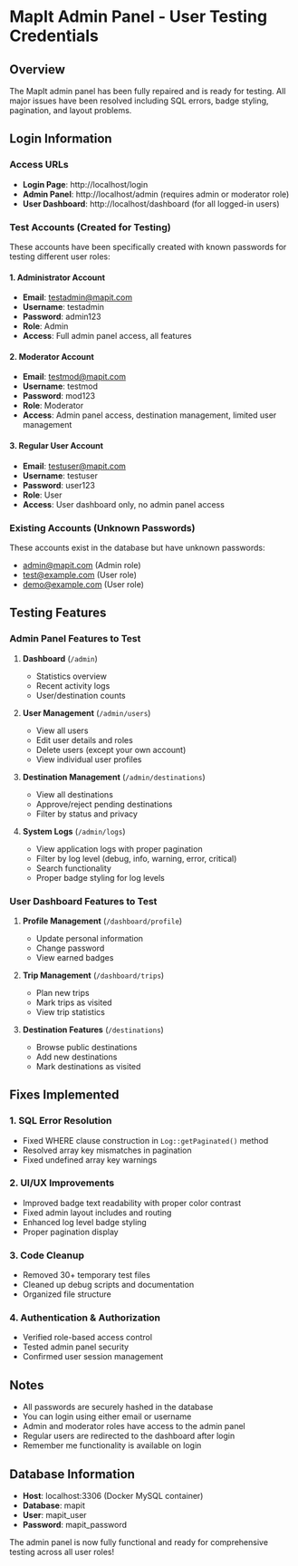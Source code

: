 # MapIt Admin Panel - User Testing Credentials

## Overview
The MapIt admin panel has been fully repaired and is ready for testing. All major issues have been resolved including SQL errors, badge styling, pagination, and layout problems.

## Login Information

### Access URLs
- **Login Page**: http://localhost/login
- **Admin Panel**: http://localhost/admin (requires admin or moderator role)
- **User Dashboard**: http://localhost/dashboard (for all logged-in users)

### Test Accounts (Created for Testing)
These accounts have been specifically created with known passwords for testing different user roles:

#### 1. Administrator Account
- **Email**: testadmin@mapit.com
- **Username**: testadmin  
- **Password**: admin123
- **Role**: Admin
- **Access**: Full admin panel access, all features

#### 2. Moderator Account
- **Email**: testmod@mapit.com
- **Username**: testmod
- **Password**: mod123
- **Role**: Moderator
- **Access**: Admin panel access, destination management, limited user management

#### 3. Regular User Account
- **Email**: testuser@mapit.com
- **Username**: testuser
- **Password**: user123
- **Role**: User
- **Access**: User dashboard only, no admin panel access

### Existing Accounts (Unknown Passwords)
These accounts exist in the database but have unknown passwords:
- admin@mapit.com (Admin role)
- test@example.com (User role) 
- demo@example.com (User role)

## Testing Features

### Admin Panel Features to Test
1. **Dashboard** (`/admin`)
   - Statistics overview
   - Recent activity logs
   - User/destination counts

2. **User Management** (`/admin/users`)
   - View all users
   - Edit user details and roles
   - Delete users (except your own account)
   - View individual user profiles

3. **Destination Management** (`/admin/destinations`)
   - View all destinations
   - Approve/reject pending destinations
   - Filter by status and privacy

4. **System Logs** (`/admin/logs`)
   - View application logs with proper pagination
   - Filter by log level (debug, info, warning, error, critical)
   - Search functionality
   - Proper badge styling for log levels

### User Dashboard Features to Test
1. **Profile Management** (`/dashboard/profile`)
   - Update personal information
   - Change password
   - View earned badges

2. **Trip Management** (`/dashboard/trips`)
   - Plan new trips
   - Mark trips as visited
   - View trip statistics

3. **Destination Features** (`/destinations`)
   - Browse public destinations
   - Add new destinations
   - Mark destinations as visited

## Fixes Implemented

### 1. SQL Error Resolution
- Fixed WHERE clause construction in `Log::getPaginated()` method
- Resolved array key mismatches in pagination
- Fixed undefined array key warnings

### 2. UI/UX Improvements
- Improved badge text readability with proper color contrast
- Fixed admin layout includes and routing
- Enhanced log level badge styling
- Proper pagination display

### 3. Code Cleanup
- Removed 30+ temporary test files
- Cleaned up debug scripts and documentation
- Organized file structure

### 4. Authentication & Authorization
- Verified role-based access control
- Tested admin panel security
- Confirmed user session management

## Notes
- All passwords are securely hashed in the database
- You can login using either email or username
- Admin and moderator roles have access to the admin panel
- Regular users are redirected to the dashboard after login
- Remember me functionality is available on login

## Database Information
- **Host**: localhost:3306 (Docker MySQL container)
- **Database**: mapit
- **User**: mapit_user
- **Password**: mapit_password

The admin panel is now fully functional and ready for comprehensive testing across all user roles!
